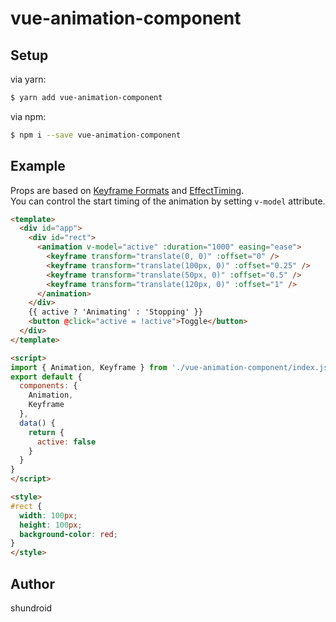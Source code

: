 # vue-animation-component

## Setup

via yarn:   

```bash
$ yarn add vue-animation-component
```

via npm:  

```bash
$ npm i --save vue-animation-component
```

## Example

Props are based on [Keyframe Formats](https://developer.mozilla.org/en-US/docs/Web/API/Web_Animations_API/Keyframe_Formats) and [EffectTiming](https://developer.mozilla.org/en-US/docs/Web/API/EffectTiming).  
You can control the start timing of the animation by setting `v-model` attribute.

```html
<template>
  <div id="app">
    <div id="rect">
      <animation v-model="active" :duration="1000" easing="ease">
        <keyframe transform="translate(0, 0)" :offset="0" />
        <keyframe transform="translate(100px, 0)" :offset="0.25" />
        <keyframe transform="translate(50px, 0)" :offset="0.5" />
        <keyframe transform="translate(120px, 0)" :offset="1" />
      </animation>
    </div>
    {{ active ? 'Animating' : 'Stopping' }}
    <button @click="active = !active">Toggle</button>
  </div>
</template>

<script>
import { Animation, Keyframe } from './vue-animation-component/index.js'
export default {
  components: {
    Animation,
    Keyframe
  },
  data() {
    return {
      active: false
    }
  }
}
</script>

<style>
#rect {
  width: 100px;
  height: 100px;
  background-color: red;
}
</style>
```

## Author

shundroid
